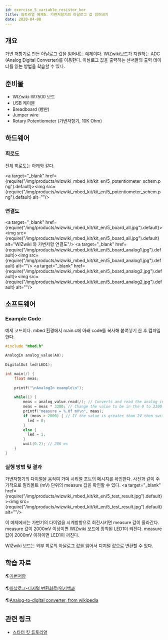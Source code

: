 ```yaml
---
id: exercise_5_variable_resistor_kor
title: 튜토리얼 예제5. 가변저항기의 아날로그 값 읽어내기
date: 2020-04-08
---
```


## 개요

가변 저항기로 만든 아날로그 값을 읽어내는 예제이다. WIZwiki보드가 지원하는 ADC (Analog Digital
Converter)를 이용한다. 아날로그 값을 출력하는 센서들의 출력 데이터를 읽는 방법을 학습할 수 있다.

## 준비물

  - WIZwiki-W7500 보드
  - USB 케이블
  - Breadboard (빵판)
  - Jumper wire
  - Rotary Potentiometer (가변저항기, 10K Ohm)


## 하드웨어

### 회로도

전체 회로도는 아래와 같다.

<a target="_blank" href={require("/img/products/wizwiki_mbed_kit/kit_en/5_potentiometer_schem.png").default}><img src={require("/img/products/wizwiki_mbed_kit/kit_en/5_potentiometer_schem.png").default} alt=""/></a>


### 연결도

<a target="_blank" href={require("/img/products/wizwiki_mbed_kit/kit_en/5_board_all.jpg").default}><img src={require("/img/products/wizwiki_mbed_kit/kit_en/5_board_all.jpg").default} alt="WIZwiki 와 가변저항 연결도"/></a>
<a target="_blank" href={require("/img/products/wizwiki_mbed_kit/kit_en/5_board_analog1.jpg").default}><img src={require("/img/products/wizwiki_mbed_kit/kit_en/5_board_analog1.jpg").default} alt=""/></a>
<a target="_blank" href={require("/img/products/wizwiki_mbed_kit/kit_en/5_board_analog2.jpg").default}><img src={require("/img/products/wizwiki_mbed_kit/kit_en/5_board_analog2.jpg").default} alt=""/></a>


## 소프트웨어

### Example Code

예제 코드이다. mbed 환경에서 main.c에 아래 code를 복사해 붙여넣기 한 후 컴파일한다.

``` c
#include "mbed.h"
 
AnalogIn analog_value(A0);
 
DigitalOut led(LED1);

int main(/) {
    float meas;
    
    printf("\nAnalogIn example\n");
    
    while(1) {
        meas = analog_value.read(/); // Converts and read the analog input value (value from 0.0 to 1.0)
        meas = meas * 3300; // Change the value to be in the 0 to 3300 range
        printf("measure = %.0f mV\n", meas);
        if (meas > 2000) { // If the value is greater than 2V then switch the LED on
          led = 0;
        }
        else {
          led = 1;
        }
        wait(0.2); // 200 ms
    }
}
```


### 실행 방법 및 결과

가변저항기의 다이얼을 움직여 가며 시리얼 포트의 메시지를 확인한다. 사진과 같이 주기적으로 밀리볼트 (mV) 단위의 measure
값을 확인할 수 있다. <a target="_blank" href={require("/img/products/wizwiki_mbed_kit/kit_en/5_test_result.jpg").default}><img src={require("/img/products/wizwiki_mbed_kit/kit_en/5_test_result.jpg").default} alt=""/></a>

이 예제에서는 가변기의 다이얼을 시계방향으로 회전시키면 measure 값이 올라간다. measure 값이 2000mV 이상이면
WIZwiki 보드에 장착된 LED1이 켜진다. measure 값이 2000mV 이하이면 LED1이 꺼진다.

WIZwiki 보드는 외부 회로의 아날로그 값을 읽어서 디지털 값으로 변환할 수 있다.


## 학습 자료

🌎[가변저항](https://ko.wikipedia.org/wiki/%EA%B0%80%EB%B3%80%EC%A0%80%ED%95%AD)

🌎[아날로그-디지털 변환회로(위키백과](https://ko.wikipedia.org/wiki/%EC%95%84%EB%82%A0%EB%A1%9C%EA%B7%B8-%EB%94%94%EC%A7%80%ED%84%B8_%EB%B3%80%ED%99%98%ED%9A%8C%EB%A1%9C)

🌎[Analog-to-digital converter, from wikipedia](https://en.wikipedia.org/wiki/Analog-to-digital_converter)


## 관련 링크

   * [스타터 킷 튜토리얼](tutorial_kor)